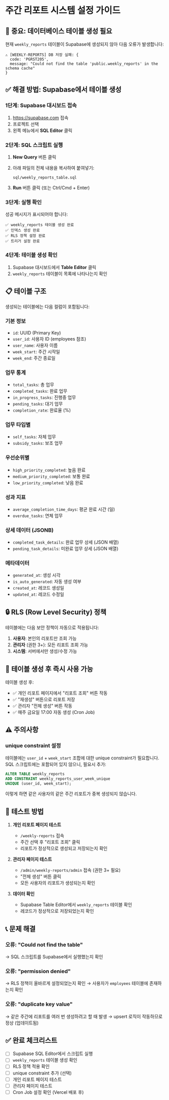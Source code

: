 # 주간 리포트 시스템 설정 가이드

## 🚨 중요: 데이터베이스 테이블 생성 필요

현재 `weekly_reports` 테이블이 Supabase에 생성되지 않아 다음 오류가 발생합니다:

```
⚠️ [WEEKLY-REPORTS] DB 저장 실패: {
  code: 'PGRST205',
  message: "Could not find the table 'public.weekly_reports' in the schema cache"
}
```

## ✅ 해결 방법: Supabase에서 테이블 생성

### 1단계: Supabase 대시보드 접속

1. https://supabase.com 접속
2. 프로젝트 선택
3. 왼쪽 메뉴에서 **SQL Editor** 클릭

### 2단계: SQL 스크립트 실행

1. **New Query** 버튼 클릭
2. 아래 파일의 전체 내용을 복사하여 붙여넣기:
   ```
   sql/weekly_reports_table.sql
   ```

3. **Run** 버튼 클릭 (또는 Ctrl/Cmd + Enter)

### 3단계: 실행 확인

성공 메시지가 표시되어야 합니다:
```
✅ weekly_reports 테이블 생성 완료
✅ 인덱스 생성 완료
✅ RLS 정책 설정 완료
✅ 트리거 설정 완료
```

### 4단계: 테이블 생성 확인

1. Supabase 대시보드에서 **Table Editor** 클릭
2. `weekly_reports` 테이블이 목록에 나타나는지 확인

## 📋 테이블 구조

생성되는 테이블에는 다음 컬럼이 포함됩니다:

### 기본 정보
- `id`: UUID (Primary Key)
- `user_id`: 사용자 ID (employees 참조)
- `user_name`: 사용자 이름
- `week_start`: 주간 시작일
- `week_end`: 주간 종료일

### 업무 통계
- `total_tasks`: 총 업무
- `completed_tasks`: 완료 업무
- `in_progress_tasks`: 진행중 업무
- `pending_tasks`: 대기 업무
- `completion_rate`: 완료율 (%)

### 업무 타입별
- `self_tasks`: 자체 업무
- `subsidy_tasks`: 보조 업무

### 우선순위별
- `high_priority_completed`: 높음 완료
- `medium_priority_completed`: 보통 완료
- `low_priority_completed`: 낮음 완료

### 성과 지표
- `average_completion_time_days`: 평균 완료 시간 (일)
- `overdue_tasks`: 연체 업무

### 상세 데이터 (JSONB)
- `completed_task_details`: 완료 업무 상세 (JSON 배열)
- `pending_task_details`: 미완료 업무 상세 (JSON 배열)

### 메타데이터
- `generated_at`: 생성 시각
- `is_auto_generated`: 자동 생성 여부
- `created_at`: 레코드 생성일
- `updated_at`: 레코드 수정일

## 🔒 RLS (Row Level Security) 정책

테이블에는 다음 보안 정책이 자동으로 적용됩니다:

1. **사용자**: 본인의 리포트만 조회 가능
2. **관리자** (권한 3+): 모든 리포트 조회 가능
3. **시스템**: 서버에서만 생성/수정 가능

## 🔄 테이블 생성 후 즉시 사용 가능

테이블 생성 후:
- ✅ 개인 리포트 페이지에서 "리포트 조회" 버튼 작동
- ✅ "재생성" 버튼으로 리포트 저장
- ✅ 관리자 "전체 생성" 버튼 작동
- ✅ 매주 금요일 17:00 자동 생성 (Cron Job)

## ⚠️ 주의사항

### unique constraint 설정

테이블에는 `user_id` + `week_start` 조합에 대한 unique constraint가 필요합니다.
SQL 스크립트에는 포함되어 있지 않으니, 필요시 추가:

```sql
ALTER TABLE weekly_reports
ADD CONSTRAINT weekly_reports_user_week_unique
UNIQUE (user_id, week_start);
```

이렇게 하면 같은 사용자의 같은 주간 리포트가 중복 생성되지 않습니다.

## 🎯 테스트 방법

1. **개인 리포트 페이지 테스트**
   - `/weekly-reports` 접속
   - 주간 선택 후 "리포트 조회" 클릭
   - 리포트가 정상적으로 생성되고 저장되는지 확인

2. **관리자 페이지 테스트**
   - `/admin/weekly-reports/admin` 접속 (권한 3+ 필요)
   - "전체 생성" 버튼 클릭
   - 모든 사용자의 리포트가 생성되는지 확인

3. **데이터 확인**
   - Supabase Table Editor에서 `weekly_reports` 테이블 확인
   - 레코드가 정상적으로 저장되었는지 확인

## 📞 문제 해결

### 오류: "Could not find the table"
→ SQL 스크립트를 Supabase에서 실행했는지 확인

### 오류: "permission denied"
→ RLS 정책이 올바르게 설정되었는지 확인
→ 사용자가 `employees` 테이블에 존재하는지 확인

### 오류: "duplicate key value"
→ 같은 주간에 리포트를 여러 번 생성하려고 할 때 발생
→ upsert 로직이 작동하므로 정상 (업데이트됨)

## ✅ 완료 체크리스트

- [ ] Supabase SQL Editor에서 스크립트 실행
- [ ] `weekly_reports` 테이블 생성 확인
- [ ] RLS 정책 적용 확인
- [ ] unique constraint 추가 (선택)
- [ ] 개인 리포트 페이지 테스트
- [ ] 관리자 페이지 테스트
- [ ] Cron Job 설정 확인 (Vercel 배포 후)
